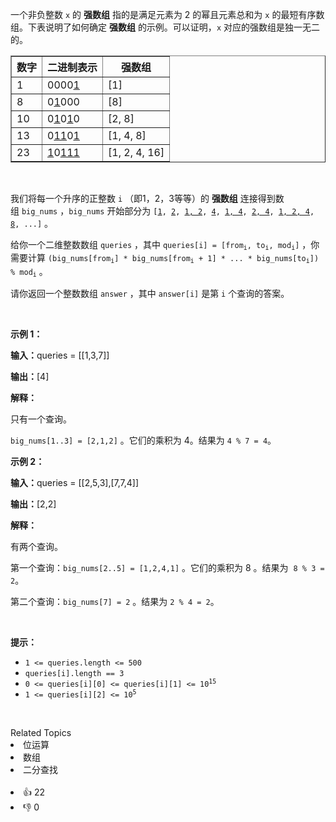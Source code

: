 <p>一个非负整数 <code>x</code>&nbsp;的 <strong>强数组</strong>&nbsp;指的是满足元素为 2 的幂且元素总和为 <code>x</code> 的最短有序数组。下表说明了如何确定 <strong>强数组</strong> 的示例。可以证明，<code>x</code>&nbsp;对应的强数组是独一无二的。</p>

<table border="1"> 
 <tbody> 
  <tr> 
   <th>数字</th> 
   <th>二进制表示</th> 
   <th>强数组</th> 
  </tr> 
  <tr> 
   <td>1</td> 
   <td>0000<u>1</u></td> 
   <td>[1]</td> 
  </tr> 
  <tr> 
   <td>8</td> 
   <td>0<u>1</u>000</td> 
   <td>[8]</td> 
  </tr> 
  <tr> 
   <td>10</td> 
   <td>0<u>1</u>0<u>1</u>0</td> 
   <td>[2, 8]</td> 
  </tr> 
  <tr> 
   <td>13</td> 
   <td>0<u>11</u>0<u>1</u></td> 
   <td>[1, 4, 8]</td> 
  </tr> 
  <tr> 
   <td>23</td> 
   <td><u>1</u>0<u>111</u></td> 
   <td>[1, 2, 4, 16]</td> 
  </tr> 
 </tbody> 
</table>

<p>&nbsp;</p>

<p>我们将每一个升序的正整数 <code>i</code>&nbsp;（即1，2，3等等）的 <strong>强数组</strong>&nbsp;连接得到数组&nbsp;<code>big_nums</code>&nbsp;，<code>big_nums</code>&nbsp;开始部分为&nbsp;<code>[<u>1</u>, <u>2</u>, <u>1, 2</u>, <u>4</u>, <u>1, 4</u>, <u>2, 4</u>, <u>1, 2, 4</u>, <u>8</u>, ...]</code>&nbsp;。</p>

<p>给你一个二维整数数组&nbsp;<code>queries</code>&nbsp;，其中&nbsp;<code>queries[i] = [from<sub>i</sub>, to<sub>i</sub>, mod<sub>i</sub>]</code>&nbsp;，你需要计算&nbsp;<code>(big_nums[from<sub>i</sub>] * big_nums[from<sub>i</sub> + 1] * ... * big_nums[to<sub>i</sub>]) % mod<sub>i</sub></code>&nbsp;。</p>

<p>请你返回一个整数数组&nbsp;<code>answer</code>&nbsp;，其中&nbsp;<code>answer[i]</code>&nbsp;是第 <code>i</code>&nbsp;个查询的答案。</p>

<p>&nbsp;</p>

<p><strong>示例 1：</strong></p>

<p><b>输入：</b>queries = [[1,3,7]]</p>

<p><b>输出：</b>[4]</p>

<p><strong>解释：</strong></p>

<p>只有一个查询。</p>

<p><code>big_nums[1..3] = [2,1,2]</code>&nbsp;。它们的乘积为 4。结果为&nbsp;<code>4 % 7 = 4</code>。</p>

<p><strong>示例 2：</strong></p>

<p><b>输入：</b>queries = [[2,5,3],[7,7,4]]</p>

<p><b>输出：</b>[2,2]</p>

<p><strong>解释：</strong></p>

<p>有两个查询。</p>

<p>第一个查询：<code>big_nums[2..5] = [1,2,4,1]</code>&nbsp;。它们的乘积为 8 。结果为&nbsp; <code>8 % 3 = 2</code>。</p>

<p>第二个查询：<code>big_nums[7] = 2</code>&nbsp;。结果为 <code>2 % 4 = 2</code>。</p>

<p>&nbsp;</p>

<p><strong>提示：</strong></p>

<ul> 
 <li><code>1 &lt;= queries.length &lt;= 500</code></li> 
 <li><code>queries[i].length == 3</code></li> 
 <li><code>0 &lt;= queries[i][0] &lt;= queries[i][1] &lt;= 10<sup>15</sup></code></li> 
 <li><code>1 &lt;= queries[i][2] &lt;= 10<sup>5</sup></code></li> 
</ul>

<p>&nbsp;</p>

<div><div>Related Topics</div><div><li>位运算</li><li>数组</li><li>二分查找</li></div></div><br><div><li>👍 22</li><li>👎 0</li></div>